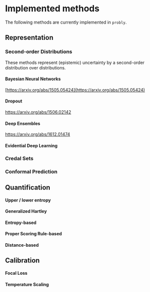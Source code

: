 # Implemented methods
The following methods are currently implemented in `probly`.

## Representation
### Second-order Distributions
These methods represent (epistemic) uncertainty by a second-order distribution over distributions.
#### Bayesian Neural Networks
[https://arxiv.org/abs/1505.05424](https://arxiv.org/abs/1505.05424)
#### Dropout
https://arxiv.org/abs/1506.02142


#### Deep Ensembles
https://arxiv.org/abs/1612.01474
#### Evidential Deep Learning

### Credal Sets

### Conformal Prediction

## Quantification
#### Upper / lower entropy

#### Generalized Hartley

#### Entropy-based

#### Proper Scoring Rule-based


#### Distance-based



## Calibration
#### Focal Loss

#### Temperature Scaling

####
